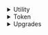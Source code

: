 <details>
<summary>Utility</summary>

1. [Reveal NFT metadata on a smart contract](https://youtu.be/lL0NR4kJKcg)
1. [Code a NFT Airdrop smart contract with Solidity](https://youtu.be/7emKvvx-2S4)
1. [How to Create Token Airdrop 🌳 Solidity Tutorial [2022]](https://youtu.be/XhzkwB71IJE)
1. [How to Reveal your NFT later on Opensea using ERC1155 contract](https://youtu.be/jtbIqUZEfu4)
1. [Using Merkle Trees for NFT Whitelists - JavaScript Tutorial (ERC-721, NFT, Whitelist, Solidity)](https://youtu.be/PekgJfLb6ak)
1. [Smart contract Fuzzing | Consensys Dilligence](https://youtu.be/LRyyNzrqgOc)
1. [Finding Bugs with Echidna](https://youtu.be/vCTnI2nDnAw)

</details>

<details>
<summary>Token</summary>

1. [How to add an image / logo to your crypto token](https://cryptomarketpool.com/how-to-add-an-image-logo-to-your-crypto-token/)
1. [Ethereum Tokens: ERC1155 Tutorial (Fungible AND Non-Fungible Tokens)](https://youtu.be/Mnv4rNcTumA)
1. [Solidity Basics: Creating your first NFT ERC/PRC-1155 Project.](https://youtu.be/XRKf1mpeOHU)
1. [How to store NFT metadata URI in ERC1155 Solidity 🧐](https://youtu.be/19SSvs32m8I)
1. [Real World ICO](https://youtube.com/playlist?list=PLS5SEs8ZftgULF-lbxy-is9x_7mTMHFIN)
1. [Metamask - Unlimited Token Allowance Revoke Demo](https://youtu.be/CZDZn350sA8)
1. [How to split ETH payments with smart contract](https://youtu.be/VRbXljrZH4M)
1. [Lazy Mint NFT Tutorial | Smart contract and code](https://youtu.be/DmFKqi__YGE)

</details>

<details>
<summary>Upgrades</summary>

1. [Open Zeppelin Upgradeable Contracts - Unsafe Code](https://youtu.be/XmxfB5JOt1Q)
1. [Managing Smart Contract Upgrades with Defender](https://youtu.be/2T3vD5gFJAc)
1. [Automate Smart Contract Workflows](https://youtu.be/5iqYie6sJpE)
1. [Cheap Contract Deployment Through Clones](https://youtu.be/3Mw-pMmJ7TA)
1. [EIP 2535 Diamond Standard](https://youtu.be/p1S7UJehO64)
1. [How to Organize a Diamond with Facets](https://youtu.be/qHMdqHJMXww)

</details>
